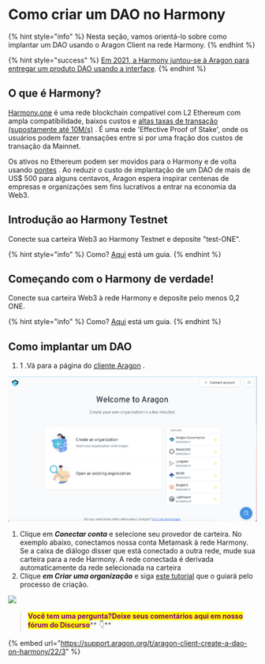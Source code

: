 # Como criar um DAO no Harmony

{% hint style="info" %}
Nesta seção, vamos orientá-lo sobre como implantar um DAO usando o Aragon Client na rede Harmony.​
{% endhint %}

{% hint style="success" %}
[Em 2021, a Harmony juntou-se à Aragon para entregar um produto DAO usando a interface](https://blog-aragon-org.translate.goog/aragon-client-deployed-on-harmony/?\_x\_tr\_sl=en&\_x\_tr\_tl=pt&\_x\_tr\_hl=es-419&\_x\_tr\_pto=wapp).
{% endhint %}

## O que é Harmony? <a href="#what-is-harmony" id="what-is-harmony"></a>

[​Harmony.one](https://www.harmony.one/) é uma rede blockchain compatível com L2 Ethereum com ampla compatibilidade, baixos custos e [altas taxas de transação (supostamente até 10M/s)](https://medium.com/@aervinaervin/harmony-10million-transactions-per-second-e8161b7b7f61) . É uma rede 'Effective Proof of Stake', onde os usuários podem fazer transações entre si por uma fração dos custos de transação da Mainnet.

Os ativos no Ethereum podem ser movidos para o Harmony e de volta usando [pontes](https://docs.harmony.one/home/general/horizon-bridge/bridging-eth-one) . Ao reduzir o custo de implantação de um DAO de mais de US$ 500 para alguns centavos, Aragon espera inspirar centenas de empresas e organizações sem fins lucrativos a entrar na economia da Web3.

## Introdução ao Harmony Testnet <a href="#getting-started-with-harmony-testnet" id="getting-started-with-harmony-testnet"></a>

Conecte sua carteira Web3 ao Harmony Testnet e deposite "test-ONE".

{% hint style="info" %}
Como? [Aqui](../set-up-metamask/getting-started-with-harmony-testnet.md) está um guia.
{% endhint %}

## Começando com o Harmony de verdade! <a href="#getting-started-with-harmony-for-real" id="getting-started-with-harmony-for-real"></a>

Conecte sua carteira Web3 à rede Harmony e deposite pelo menos 0,2 ONE.

{% hint style="info" %}
Como? [Aqui](../set-up-metamask/getting-started-with-harmony.md) está um guia.
{% endhint %}

## Como implantar um DAO <a href="#deploying-a-dao" id="deploying-a-dao"></a>

1. 1 .Vá para a página do [cliente Aragon](https://client.aragon.org/#/) .

![](<../../.gitbook/assets/file-WwpvtTSvLt (1).png>)

1. Clique em _**Conectar conta**_ e selecione seu provedor de carteira. No exemplo abaixo, conectamos nossa conta Metamask à rede Harmony. Se a caixa de diálogo disser que está conectado a outra rede, mude sua carteira para a rede Harmony. A rede conectada é derivada automaticamente da rede selecionada na carteira
2. Clique _**em Criar uma organização**_ e siga [este tutorial](how-to-create-a-dao-using-aragon-client/) que o guiará pelo processo de criação.

![](https://d33v4339jhl8k0.cloudfront.net/docs/assets/5c98a4fe0428633d2cf3fcf7/images/61db019ca6a5ee76d8a2e9cd/file-xKHkRPU0F6.png)

> <mark style="color:purple;">**Você tem uma pergunta?Deixe seus comentários aqui em nosso fórum do Discurso**</mark>** 👇**

{% embed url="https://support.aragon.org/t/aragon-client-create-a-dao-on-harmony/22/3" %}
